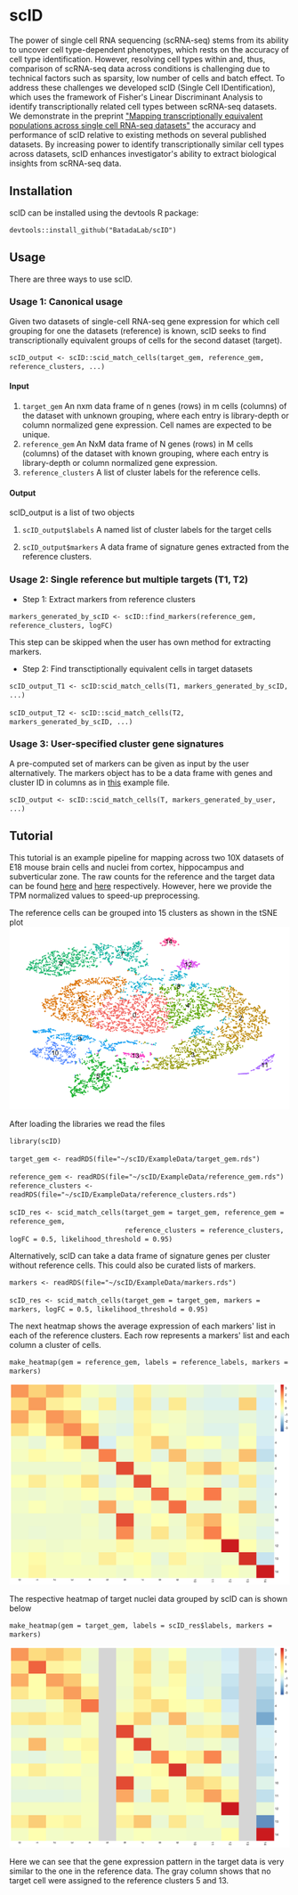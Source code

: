 # scID

The power of single cell RNA sequencing (scRNA-seq) stems from its ability to uncover cell type-dependent phenotypes, which rests on the accuracy of cell type identification. However, resolving cell types within and, thus, comparison of scRNA-seq data across conditions is challenging due to technical factors such as sparsity, low number of cells and batch effect. To address these challenges we developed scID (Single Cell IDentification), which uses the framework of Fisher's Linear Discriminant Analysis to identify transcriptionally related cell types between scRNA-seq datasets. We demonstrate in the preprint ["Mapping transcriptionally equivalent populations across single cell RNA-seq datasets"](https://www.biorxiv.org/content/10.1101/470203v1) the accuracy and performance of scID relative to existing methods on several published datasets. By increasing power to identify transcriptionally similar cell types across datasets, scID enhances investigator's ability to extract biological insights from scRNA-seq data.

## Installation
scID can be installed using the devtools R package:
```
devtools::install_github("BatadaLab/scID")
```

## Usage

There are three ways to use scID. 

### Usage 1: Canonical usage
Given two datasets of single-cell RNA-seq gene expression for which cell grouping for one the datasets (reference) is known, scID seeks to find transcriptionally equivalent groups of cells for the second dataset (target).
```
scID_output <- scID::scid_match_cells(target_gem, reference_gem, reference_clusters, ...)
```

#### Input
1. ```target_gem``` An nxm data frame of n genes (rows) in m cells (columns) of the dataset with unknown grouping, where each entry is library-depth or column normalized gene expression. Cell names are expected to be unique.
2. ```reference_gem``` An NxM data frame of N genes (rows) in M cells (columns) of the dataset with known grouping, where each entry is library-depth or column normalized gene expression. 
3. ```reference_clusters``` A list of cluster labels for the reference cells.

#### Output

scID_output is a list of two objects 

1. ```scID_output$labels``` A named list of cluster labels for the target cells

2. ```scID_output$markers``` A data frame of signature genes extracted from the reference clusters. 

### Usage 2: Single reference but multiple targets (T1, T2)

* Step 1: Extract markers from reference clusters
```
markers_generated_by_scID <- scID::find_markers(reference_gem, reference_clusters, logFC)
```
This step can be skipped when the user has own method for extracting markers. 

* Step 2: Find transctiptionally equivalent cells in target datasets
```
scID_output_T1 <- scID:scid_match_cells(T1, markers_generated_by_scID, ...)

scID_output_T2 <- scID::scid_match_cells(T2, markers_generated_by_scID, ...)
```
### Usage 3: User-specified cluster gene signatures
A pre-computed set of markers can be given as input by the user alternatively. The markers object has to be a data frame with genes and cluster ID in columns as in [this](https://github.com/BatadaLab/scID/blob/master/ExampleData/markers.rds) example file.
```
scID_output <- scID::scid_match_cells(T, markers_generated_by_user, ...)
```


## Tutorial
This tutorial is an example pipeline for mapping across two 10X datasets of E18 mouse brain cells and nuclei from cortex, hippocampus and subverticular zone. The raw counts for the reference and the target data can be found [here](https://support.10xgenomics.com/single-cell-gene-expression/datasets/2.1.0/neuron_9k) and [here](https://support.10xgenomics.com/single-cell-gene-expression/datasets/2.1.0/nuclei_900) respectively. However, here we provide the TPM normalized values to speed-up preprocessing.

The reference cells can be grouped into 15 clusters as shown in the tSNE plot
![](https://github.com/BatadaLab/scID/blob/master/ExampleData/figures/Reference_tSNE.png)


After loading the libraries we read the files
```
library(scID)

target_gem <- readRDS(file="~/scID/ExampleData/target_gem.rds")

reference_gem <- readRDS(file="~/scID/ExampleData/reference_gem.rds")
reference_clusters <- readRDS(file="~/scID/ExampleData/reference_clusters.rds")

scID_res <- scid_match_cells(target_gem = target_gem, reference_gem = reference_gem, 
                             reference_clusters = reference_clusters, logFC = 0.5, likelihood_threshold = 0.95)
```

Alternatively, scID can take a data frame of signature genes per cluster without reference cells. This could also be curated lists of markers. 
```
markers <- readRDS(file="~/scID/ExampleData/markers.rds")

scID_res <- scid_match_cells(target_gem = target_gem, markers = markers, logFC = 0.5, likelihood_threshold = 0.95)
```

The next heatmap shows the average expression of each markers' list in each of the reference clusters. Each row represents a markers' list and each column a cluster of cells.
```
make_heatmap(gem = reference_gem, labels = reference_labels, markers = markers)
```
![](https://github.com/BatadaLab/scID/blob/master/ExampleData/figures/Reference_heatmap.png)

The respective heatmap of target nuclei data grouped by scID can is shown below
```
make_heatmap(gem = target_gem, labels = scID_res$labels, markers = markers)
```
![](https://github.com/BatadaLab/scID/blob/master/ExampleData/figures/Target_heatmap.png)

Here we can see that the gene expression pattern in the target data is very similar to the one in the reference data. The gray column shows that no target cell were assigned to the reference clusters 5 and 13.




